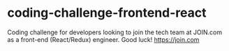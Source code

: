 # coding-challenge-frontend-react
Coding challenge for developers looking to join the tech team at JOIN.com as a front-end (React/Redux) engineer. Good luck! https://join.com
